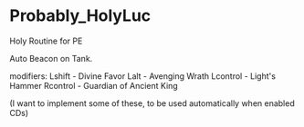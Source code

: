 Probably_HolyLuc
================

Holy Routine for PE

Auto Beacon on Tank.

modifiers:
Lshift    - Divine Favor
Lalt       - Avenging Wrath
Lcontrol - Light's Hammer
Rcontrol - Guardian of Ancient King

(I want to implement some of these, to be used automatically when enabled CDs)
